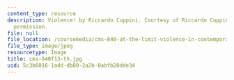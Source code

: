 ```yaml
---
content_type: resource
description: Violence! by Riccardo Cuppini. Courtesy of Riccardo Cuppini. Used with
  permission.
file: null
file_location: /coursemedia/cms-840-at-the-limit-violence-in-contemporary-representation-fall-2013/5c3b60161adddb802a2b0abfb20dde34_cms-840f13-th.jpg
file_type: image/jpeg
resourcetype: Image
title: cms-840f13-th.jpg
uid: 5c3b6016-1add-db80-2a2b-0abfb20dde34
---
```

